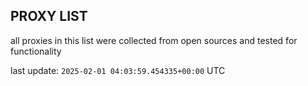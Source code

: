 ## PROXY LIST

all proxies in this list were collected from open sources and tested for functionality

last update: `2025-02-01 04:03:59.454335+00:00` UTC